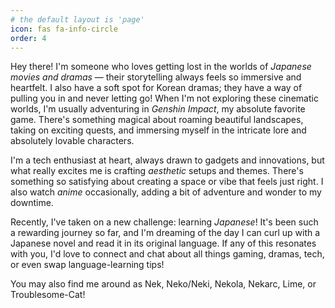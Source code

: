 ```yaml
---
# the default layout is 'page'
icon: fas fa-info-circle
order: 4
---
```


Hey there! I'm someone who loves getting lost in the worlds of *Japanese movies and dramas* — their storytelling always feels so immersive and heartfelt. I also have a soft spot for Korean dramas; they have a way of pulling you in and never letting go! When I'm not exploring these cinematic worlds, I'm usually adventuring in *Genshin Impact*, my absolute favorite game. There's something magical about roaming beautiful landscapes, taking on exciting quests, and immersing myself in the intricate lore and absolutely lovable characters.

I'm a tech enthusiast at heart, always drawn to gadgets and innovations, but what really excites me is crafting *aesthetic* setups and themes. There's something so satisfying about creating a space or vibe that feels just right. I also watch *anime* occasionally, adding a bit of adventure and wonder to my downtime.

Recently, I've taken on a new challenge: learning *Japanese*! It's been such a rewarding journey so far, and I'm dreaming of the day I can curl up with a Japanese novel and read it in its original language. If any of this resonates with you, I'd love to connect and chat about all things gaming, dramas, tech, or even swap language-learning tips!

You may also find me around as Nek, Neko/Neki, Nekola, Nekarc, Lime, or Troublesome-Cat!